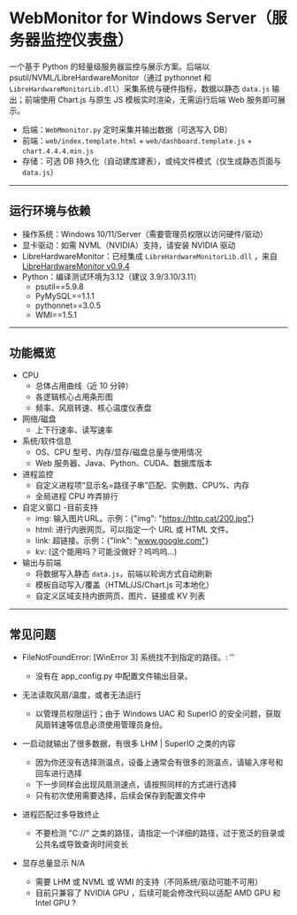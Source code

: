 ﻿# WebMonitor for Windows Server（服务器监控仪表盘）

一个基于 Python 的轻量级服务器监控与展示方案。后端以 psutil/NVML/LibreHardwareMonitor（通过 pythonnet 和 `LibreHardwareMonitorLib.dll`）采集系统与硬件指标，数据以静态 `data.js` 输出；前端使用 Chart.js 与原生 JS 模板实时渲染，无需运行后端 Web 服务即可展示。

- 后端：`WebMmonitor.py` 定时采集并输出数据（可选写入 DB）
- 前端：`web/index.template.html` + `web/dashboard.template.js` + `chart.4.4.4.min.js`
- 存储：可选 DB 持久化（自动建库建表），或纯文件模式（仅生成静态页面与 `data.js`）

---

## 运行环境与依赖

- 操作系统：Windows 10/11/Server（需要管理员权限以访问硬件/驱动）
- 显卡驱动：如需 NVML（NVIDIA）支持，请安装 NVIDIA 驱动
- LibreHardwareMonitor：已经集成 `LibreHardwareMonitorLib.dll` ，来自[LibreHardwareMonitor v0.9.4](https://github.com/LibreHardwareMonitor/LibreHardwareMonitor)
- Python：编译测试环境为3.12（建议 3.9/3.10/3.11）
  - psutil==5.9.8
  - PyMySQL==1.1.1
  - pythonnet==3.0.5
  - WMI==1.5.1

---

## 功能概览

- CPU
  - 总体占用曲线（近 10 分钟）
  - 各逻辑核心占用条形图
  - 频率、风扇转速、核心温度仪表盘
- 网络/磁盘
  - 上下行速率、读写速率
- 系统/软件信息
  - OS、CPU 型号、内存/显存/磁盘总量与使用情况
  - Web 服务器、Java、Python、CUDA、数据库版本
- 进程监控
  - 自定义进程项“显示名=路径子串”匹配、实例数、CPU%、内存
  - 全局进程 CPU 咋弄排行
- 自定义窗口
  -目前支持
    - img: 输入图片URL。示例：{"img": "https://http.cat/200.jpg"}
    - html: 进行内嵌网页。可以指定一个 URL 或 HTML 文件。
    - link: 超链接。示例：{"link": "www.google.com"}
    - kv: (这个能用吗？可能没做好？呜呜呜...)
- 输出与前端
  - 将数据写入静态 `data.js`，前端以轮询方式自动刷新
  - 模板自动写入/覆盖（HTML/JS/Chart.js 可本地化）
  - 自定义区域支持内嵌网页、图片、链接或 KV 列表

---
 
## 常见问题
- FileNotFoundError: [WinError 3] 系统找不到指定的路径。: ''
  - 没有在 app_config.py 中配置文件输出目录。

- 无法读取风扇/温度，或者无法运行
  - 以管理员权限运行；由于 Windows UAC 和 SuperIO 的安全问题，获取风扇转速等信息必须使用管理员身份。

- 一启动就输出了很多数据，有很多 LHM | SuperIO 之类的内容
  - 因为你还没有选择测温点，设备上通常会有很多的测温点，请输入序号和回车进行选择
  - 下一步同样会出现风扇测速点，请按照同样的方式进行选择
  - 只有初次使用需要选择，后续会保存到配置文件中

- 进程匹配过多导致终止
  - 不要检测 "C://" 之类的路径，请指定一个详细的路径，过于宽泛的目录或公共名或导致查询时间变长

- 显存总量显示 N/A
  - 需要 LHM 或 NVML 或 WMI 的支持（不同系统/驱动可能不可用）
  - 目前只兼容了 NVIDIA GPU ，后续可能会修改代码以适配 AMD GPU 和 Intel GPU ?